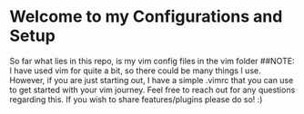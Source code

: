 # Welcome to my Configurations and Setup
So far what lies in this repo, is my vim config files in the vim folder
##NOTE:
I have used vim for quite a bit, so there could be many things I use.
However, if you are just starting out, I have a simple .vimrc that you
can use to get started with your vim journey. Feel free to reach out for
any questions regarding this. If you wish to share features/plugins 
please do so! :)
